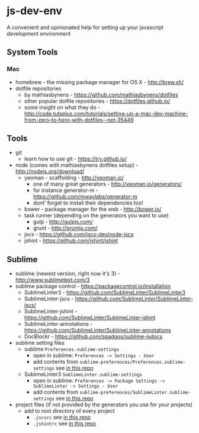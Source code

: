 # js-dev-env
A convenient and opinionated help for setting up your javascript development environment

## System Tools
### Mac
- homebrew - the missing package manager for OS X - http://brew.sh/
- dotfile repositories
  - by mathiasbynens - https://github.com/mathiasbynens/dotfiles
  - other popular dotfile repositories - https://dotfiles.github.io/
  - some insight on what they do - http://code.tutsplus.com/tutorials/setting-up-a-mac-dev-machine-from-zero-to-hero-with-dotfiles--net-35449

## Tools
- git
  - learn how to use git - https://try.github.io/
- node (comes with mathiasbynens dotfiles setup) - http://nodejs.org/download/
  - yeoman - scaffolding - http://yeoman.io/
    - one of many great generators - http://yeoman.io/generators/
    - for instance generator-m - https://github.com/mwaylabs/generator-m
    - dont' forget to install their dependencies too!
  - bower - package manager for the web - http://bower.io/
  - task runner (depending on the generators you want to use)
    - gulp - http://gulpjs.com/
    - grunt - http://gruntjs.com/
  - jscs - https://github.com/jscs-dev/node-jscs
  - jshint - https://github.com/jshint/jshint

## Sublime
- sublime (newest version, right now it's 3) - http://www.sublimetext.com/3
- sublime package control - https://packagecontrol.io/installation
  - SublimeLinter3 - https://github.com/SublimeLinter/SublimeLinter3
  - SublimeLinter-jscs - https://github.com/SublimeLinter/SublimeLinter-jscs/
  - SublimeLinter-jshint - https://github.com/SublimeLinter/SublimeLinter-jshint
  - SublimeLinter-annotations - https://github.com/SublimeLinter/SublimeLinter-annotations
  - DocBlockr - https://github.com/spadgos/sublime-jsdocs
- sublime setting files
  - sublime `Preferences.sublime-settings`
    - open in sublime: `Preferences -> Settings - User`
    - add contents from `sublime-preferences/Preferences.sublime-settings` see [in this repo](https://github.com/gruppjo/js-dev-env/blob/master/sublime-preferences/Preferences.sublime-settings)
  - SublimeLinter3 `SublimeLinter.sublime-settings`
    - open in sublime: `Preferences -> Package Settings -> SublimeLinter -> Settings - User`
    - add contents from `sublime-preferences/SublimeLinter.sublime-settings` see [in this repo](https://github.com/gruppjo/js-dev-env/blob/master/sublime-preferences/SublimeLinter.sublime-settings)
- project files (if not provided by the generators you use for your projects)
    - add to root directory of every project
      - `.jscsrc` see [in this repo](https://github.com/gruppjo/js-dev-env/blob/master/project-files/.jscsrc)
      - `.jshintrc` see [in this repo](https://github.com/gruppjo/js-dev-env/blob/master/project-files/.jshintrc)